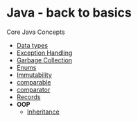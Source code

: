 # Java - back to basics

Core Java Concepts

* [Data types](src/com/codecafe/javabacktobasics/corejava/datatypes)
* [Exception Handling](src/com/codecafe/javabacktobasics/corejava/exception_handling)
* [Garbage Collection](src/com/codecafe/javabacktobasics/corejava/garbage_collection)
* [Enums](src/com/codecafe/javabacktobasics/corejava/enums)
* [Immutability](src/com/codecafe/javabacktobasics/corejava/immutability)
* [comparable](src/com/codecafe/javabacktobasics/corejava/comparable)
* [comparator](src/com/codecafe/javabacktobasics/corejava/comparator)
* [Records](src/com/codecafe/javabacktobasics/corejava/records/records.md)
* **OOP**
  - [Inheritance](src/com/codecafe/javabacktobasics/corejava/oops/inheritance)